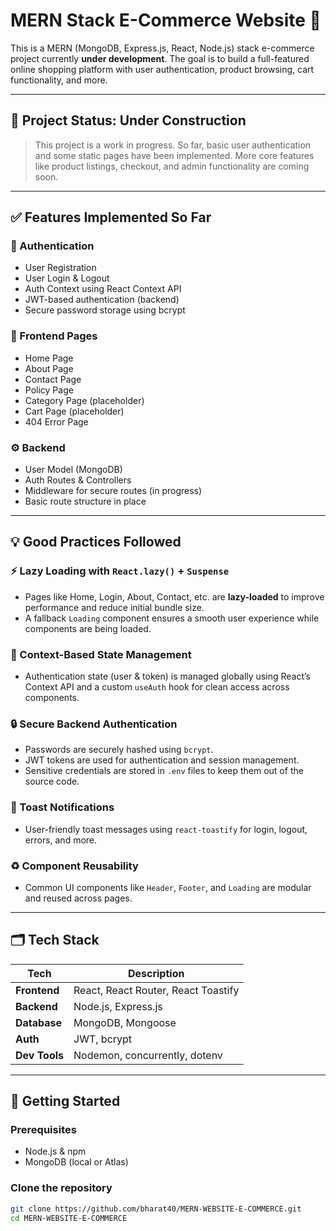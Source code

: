 # MERN Stack E-Commerce Website 🛒

This is a MERN (MongoDB, Express.js, React, Node.js) stack e-commerce project currently **under development**. The goal is to build a full-featured online shopping platform with user authentication, product browsing, cart functionality, and more.

---

## 🚧 Project Status: Under Construction

> This project is a work in progress. So far, basic user authentication and some static pages have been implemented. More core features like product listings, checkout, and admin functionality are coming soon.

---

## ✅ Features Implemented So Far

### 🔐 Authentication
- User Registration
- User Login & Logout
- Auth Context using React Context API
- JWT-based authentication (backend)
- Secure password storage using bcrypt

### 🧭 Frontend Pages
- Home Page
- About Page
- Contact Page
- Policy Page
- Category Page (placeholder)
- Cart Page (placeholder)
- 404 Error Page

### ⚙️ Backend
- User Model (MongoDB)
- Auth Routes & Controllers
- Middleware for secure routes (in progress)
- Basic route structure in place

---

## 💡 Good Practices Followed

### ⚡️ Lazy Loading with `React.lazy()` + `Suspense`
- Pages like Home, Login, About, Contact, etc. are **lazy-loaded** to improve performance and reduce initial bundle size.
- A fallback `Loading` component ensures a smooth user experience while components are being loaded.

### 🧠 Context-Based State Management
- Authentication state (user & token) is managed globally using React’s Context API and a custom `useAuth` hook for clean access across components.

### 🔒 Secure Backend Authentication
- Passwords are securely hashed using `bcrypt`.
- JWT tokens are used for authentication and session management.
- Sensitive credentials are stored in `.env` files to keep them out of the source code.

### 💬 Toast Notifications
- User-friendly toast messages using `react-toastify` for login, logout, errors, and more.

### ♻️ Component Reusability
- Common UI components like `Header`, `Footer`, and `Loading` are modular and reused across pages.

---

## 🗂 Tech Stack

| Tech            | Description                           |
|-----------------|---------------------------------------|
| **Frontend**    | React, React Router, React Toastify   |
| **Backend**     | Node.js, Express.js                   |
| **Database**    | MongoDB, Mongoose                     |
| **Auth**        | JWT, bcrypt                           |
| **Dev Tools**   | Nodemon, concurrently, dotenv         |

---

## 🚀 Getting Started

### Prerequisites
- Node.js & npm
- MongoDB (local or Atlas)

### Clone the repository
```bash
git clone https://github.com/bharat40/MERN-WEBSITE-E-COMMERCE.git
cd MERN-WEBSITE-E-COMMERCE

